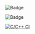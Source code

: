 ![Badge](https://api.codiga.io/project/31214/score/svg)


![Badge](https://api.codiga.io/project/31214/status/svg)

[![C/C++ CI](https://github.com/DVTkrishna/M1_Hangman_Game/actions/workflows/c-cpp.yml/badge.svg)](https://github.com/DVTkrishna/M1_Hangman_Game/actions/workflows/c-cpp.yml)

